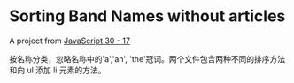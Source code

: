 # Sorting Band Names without articles

A project from [JavaScript 30 - 17](https://youtu.be/PEEo-2mRQ7A)

按名称分类，忽略名称中的'a','an', 'the'冠词。两个文件包含两种不同的排序方法和向 ul 添加 li 元素的方法。
